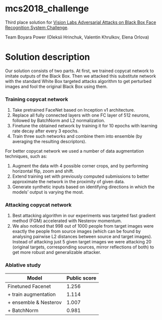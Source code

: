 # mcs2018_challenge
Third place solution for [Vision Labs Adversarial Attacks on Black Box Face Recognition System Challenge](https://competitions.codalab.org/competitions/19090).

Team Boyara Power (Oleksii Hrinchuk, Valentin Khrulkov, Elena Orlova)

# Solution description

Our solution consists of two parts. At first, we trained copycat network to imitate outputs of the Black Box. Then we attacked this substitute network with the standard White Box targeted attacks algorithm to get perturbed images and fool the original Black Box using them.

### Training copycat network
1. Take pretrained FaceNet based on Inception v1 architecture.
2. Replace all fully connected layers with one FC layer of 512 neurons, followed by BatchNorm and L2 normalization.
3. Finetune the obtained network by training it for 10 epochs with learning rate decay after every 3 epochs.
4. Train three such networks and combine them into ensemble (by averaging the resulting descriptors).

For better copycat network we used a number of data augmentation techniques, such as:
1. Augment the data with 4 possible corner crops, and by performing horizontal flip, zoom and shift.
2. Extend training set with previously computed submissions to better approximate the network in the proximity of given data.
3. Generate synthetic inputs based on identifying directions in which the models’ output is varying the most.

### Attacking copycat network
1. Best attacking algorithm in our experiments was targeted fast gradient method (FGM) accelerated with Nesterov momentum.
2. We also noticed that 998 out of 1000 people from target images were exactly the people from source images (which can be found by analysing pairwise L2 distances between source and target images). Instead of attacking just 5 given target images we were attacking 20 (original targets, corresponding sources, mirror reflections of both) to get more robust and generalizable attacker.

### Ablative study
| Model | Public score |
|-|-|
| Finetuned Facenet | 1.256 |
| + train augmentation | 1.114 |
| + ensemble & Nesterov | 1.007 |
| + BatchNorm | 0.981 |
